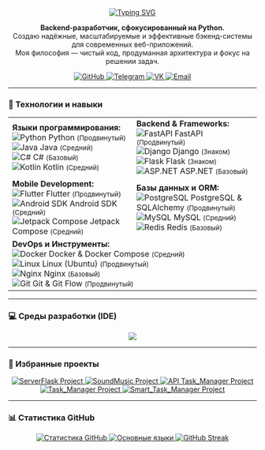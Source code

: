 <div align="center">
  <a href="https://git.io/typing-svg">
    <img src="https://readme-typing-svg.herokuapp.com?font=Fira+Code&size=32&pause=1000&color=0077FF&center=true&vCenter=true&width=435&lines=Привет!+Я+Максим.;Backend-разработчик.;Рад+видеть+вас+здесь!+👋" alt="Typing SVG">
  </a>
</div>

<div align="center">
  <p>
    <strong>Backend-разработчик, сфокусированный на Python.</strong><br/>
    Создаю надёжные, масштабируемые и эффективные бэкенд-системы для современных веб-приложений.<br/>
    Моя философия — чистый код, продуманная архитектура и фокус на решении задач.
  </p>
</div>

<div align="center">
  <a href="https://github.com/jeived2077" target="_blank">
    <img src="https://img.shields.io/badge/GitHub-181717?style=for-the-badge&logo=github&logoColor=white" alt="GitHub"
>
  </a>
  <a href="https://t.me/jeived" target="_blank">
    <img src="https://img.shields.io/badge/Telegram-26A5E4?style=for-the-badge&logo=telegram&logoColor=white" alt="Telegram">
  </a>
  <a href="https://vk.com/jeived" target="_blank">
    <img src="https://img.shields.io/badge/VK-0077FF?style=for-the-badge&logo=vk&logoColor=white" alt="VK">
  </a>
  <a href="mailto:jeived777@yandex.ru" target="_blank">
    <img src="https://img.shields.io/badge/Yandex-FF0000?style=for-the-badge&logo=yandex&logoColor=white" alt="Email">
  </a>
</div>

---

### 🚀 Технологии и навыки

<table>
  <tr>
    <td width="50%">
      <strong>Языки программирования:</strong><br/>
      <img src="https://skillicons.dev/icons?i=python" alt="Python" /> Python <small>(Продвинутый)</small><br/>
      <img src="https://skillicons.dev/icons?i=java" alt="Java" /> Java <small>(Средний)</small><br/>
      <img src="https://skillicons.dev/icons?i=cs" alt="C#" /> C# <small>(Базовый)</small><br/>
      <img src="https://skillicons.dev/icons?i=kotlin" alt="Kotlin" /> Kotlin <small>(Средний)</small>
    </td>
    <td width="50%">
      <strong>Backend & Frameworks:</strong><br/>
      <img src="https://skillicons.dev/icons?i=fastapi" alt="FastAPI" /> FastAPI <small>(Продвинутый)</small><br/>
      <img src="https://skillicons.dev/icons?i=django" alt="Django" /> Django <small>(Знаком)</small><br/>
      <img src="https://skillicons.dev/icons?i=flask" alt="Flask" /> Flask <small>(Знаком)</small><br/>
      <img src="https://skillicons.dev/icons?i=dotnet" alt="ASP.NET" /> ASP.NET <small>(Базовый)</small>
    </td>
  </tr>
  <tr>
    <td width="50%">
      <strong>Mobile Development:</strong><br/>
      <img src="https://skillicons.dev/icons?i=flutter" alt="Flutter" /> Flutter <small>(Продвинутый)</small><br/>
      <img src="https://skillicons.dev/icons?i=androidstudio" alt="Android SDK" /> Android SDK <small>(Средний)</small><br/>
      <img src="https://skillicons.dev/icons?i=jetpackcompose" alt="Jetpack Compose" /> Jetpack Compose <small>(Средний)</small>
    </td>
    <td width="50%">
      <strong>Базы данных и ORM:</strong><br/>
      <img src="https://skillicons.dev/icons?i=postgresql" alt="PostgreSQL" /> PostgreSQL & SQLAlchemy <small>(Продвинутый)</small><br/>
      <img src="https://skillicons.dev/icons?i=mysql" alt="MySQL" /> MySQL <small>(Средний)</small><br/>
      <img src="https://skillicons.dev/icons?i=redis" alt="Redis" /> Redis <small>(Базовый)</small>
    </td>
  </tr>
  <tr>
    <td colspan="2">
      <strong>DevOps и Инструменты:</strong><br/>
      <img src="https://skillicons.dev/icons?i=docker" alt="Docker" /> Docker & Docker Compose <small>(Средний)</small><br/>
      <img src="https://skillicons.dev/icons?i=linux" alt="Linux" /> Linux (Ubuntu) <small>(Продвинутый)</small><br/>
      <img src="https://skillicons.dev/icons?i=nginx" alt="Nginx" /> Nginx <small>(Базовый)</small><br/>
      <img src="https://skillicons.dev/icons?i=git" alt="Git" /> Git & Git Flow <small>(Продвинутый)</small>
    </td>
  </tr>
</table>

---

### 💻 Среды разработки (IDE)

<div align="center">
  <img src="https://skillicons.dev/icons?i=pycharm,idea,androidstudio,visualstudio" />
</div>

---

### 📂 Избранные проекты

<div align="center">
   <a href="https://github.com/jeived2077/ServerFlask-master" target="_blank">
    <img src="" alt="ServerFlask Project">
  </a>
  <a href="https://github.com/jeived2077/SoundMusic-Course-Work-WPF-" target="_blank">
    <img src="" alt="SoundMusic Project">
  </a>
  <a href="https://github.com/jeived2077/FastApiTaskManager" target="_blank">
    <img src="" alt="API Task_Manager Project">
  </a>
  <a href="https://github.com/jeived2077/TaskManagerFrontedFlutter" target="_blank">
    <img src="" alt="Task_Manager Project">
  </a>
  <a href="https://github.com/jeived2077/SmartTaskManager" target="_blank">
    <img src="" alt="Smart_Task_Manager Project">
  </a>
</div>

---

### 📊 Статистика GitHub

<div align="center">
  <a href="https://github.com/anuraghazra/github-readme-stats" target="_blank">
    <img src="https://github-readme-stats.vercel.app/api?username=jeived2077&show_icons=true&theme=tokyonight&include_all_commits=true&count_private=true" alt="Статистика GitHub">
  </a>
  <a href="https://github.com/anuraghazra/github-readme-stats" target="_blank">
    <img src="https://github-readme-stats.vercel.app/api/top-langs/?username=jeived2077&layout=compact&langs_count=8&theme=tokyonight" alt="Основные языки">
  </a>
  <a href="https://github.com/anuraghazra/github-readme-stats" target="_blank">
    <img src="https://github-readme-streak-stats.herokuapp.com/?user=jeived2077&theme=dark" alt="GitHub Streak" />
  </a>
</div>

